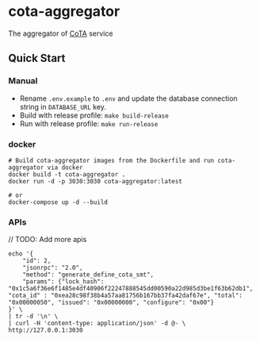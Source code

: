 # cota-aggregator

The aggregator of [CoTA](https://talk.nervos.org/t/rfc-cota-a-compact-token-aggregator-standard-for-extremely-low-cost-nfts-and-fts/6338) service

## Quick Start

### Manual

- Rename `.env.example` to `.env` and update the database connection string in `DATABASE_URL` key.
- Build with release profile: `make build-release`
- Run with release profile: `make run-release`

### docker

```shell
# Build cota-aggregator images from the Dockerfile and run cota-aggregator via docker
docker build -t cota-aggregator .
docker run -d -p 3030:3030 cota-aggregator:latest

# or
docker-compose up -d --build
```

### APIs

// TODO: Add more apis

```shell
echo '{
    "id": 2,
    "jsonrpc": "2.0",
    "method": "generate_define_cota_smt",
    "params": {"lock_hash": "0x1c5a6f36e6f1485e4df40906f22247888545dd00590a22d985d3be1f63b62db1", "cota_id" : "0xea28c98f38b4a57aa81756b167bb37fa42daf67e", "total": "0x00000050", "issued": "0x00000000", "configure": "0x00"}
}' \
| tr -d '\n' \
| curl -H 'content-type: application/json' -d @- \
http://127.0.0.1:3030
```


